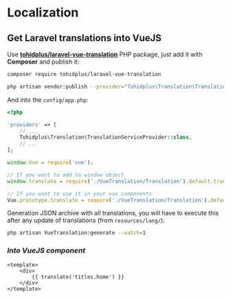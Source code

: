 # Localization

## **Get Laravel translations into VueJS**

Use [**tohidplus/laravel-vue-translation**](https://github.com/tohidplus/laravel-vue-translation) PHP package, just add it with **Composer** and publish it:

```bash
composer require tohidplus/laravel-vue-translation

php artisan vendor:publish --provider="Tohidplus\Translation\TranslationServiceProvider"
```

And into the `config/app.php`:

<code-info ext="php" path="config/app.php"></code-info>

```php
<?php

'providers' => [
    // ...
    Tohidplus\Translation\TranslationServiceProvider::class,
    // ...
];
```

<code-info ext="js" path="resources/js/app.js"></code-info>

```js
window.Vue = require('vue');

// If you want to add to window object
window.translate = require('./VueTranslation/Translation').default.translate;

// If you want to use it in your vue components
Vue.prototype.translate = require('./VueTranslation/Translation').default.translate;
```

Generation JSON archive with all translations, you will have to execute this after any update of translations (from `resources/lang/`):

```bash
php artisan VueTranslation:generate --watch=1
```

### *Into VueJS component*

<code-info ext="vue" path="/resources/js/components/my-component.vue"></code-info>

```vue
<template>
    <div>
        {{ translate('titles.home') }}
    </div>
</template>
```
